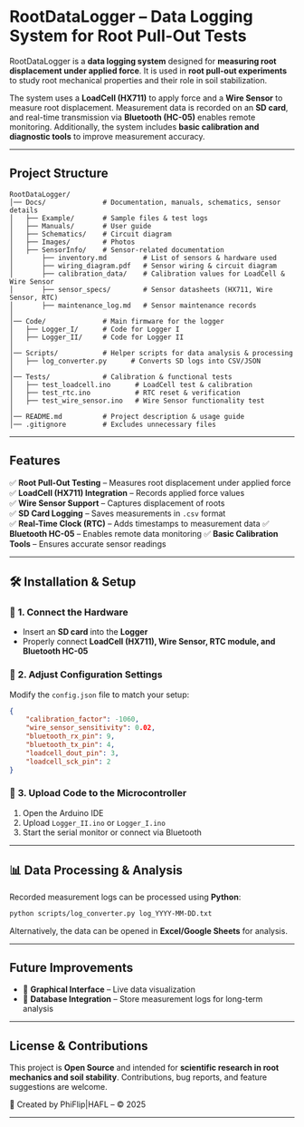# RootDataLogger – Data Logging System for Root Pull-Out Tests

RootDataLogger is a **data logging system** designed for **measuring root displacement under applied force**. It is used in **root pull-out experiments** to study root mechanical properties and their role in soil stabilization.

The system uses a **LoadCell (HX711)** to apply force and a **Wire Sensor** to measure root displacement. Measurement data is recorded on an **SD card**, and real-time transmission via **Bluetooth (HC-05)** enables remote monitoring. Additionally, the system includes **basic calibration and diagnostic tools** to improve measurement accuracy.

---

## **Project Structure**
```plaintext
RootDataLogger/
│── Docs/              # Documentation, manuals, schematics, sensor details
│   ├── Example/       # Sample files & test logs
│   ├── Manuals/       # User guide
│   ├── Schematics/    # Circuit diagram
│   ├── Images/        # Photos
│   ├── SensorInfo/    # Sensor-related documentation
│       ├── inventory.md         # List of sensors & hardware used
│       ├── wiring_diagram.pdf   # Sensor wiring & circuit diagram
│       ├── calibration_data/    # Calibration values for LoadCell & Wire Sensor
│       ├── sensor_specs/        # Sensor datasheets (HX711, Wire Sensor, RTC)
│       ├── maintenance_log.md   # Sensor maintenance records
│
│── Code/              # Main firmware for the logger
│   ├── Logger_I/      # Code for Logger I
│   ├── Logger_II/     # Code for Logger II
│
│── Scripts/           # Helper scripts for data analysis & processing
│   ├── log_converter.py      # Converts SD logs into CSV/JSON
│
│── Tests/             # Calibration & functional tests
│   ├── test_loadcell.ino      # LoadCell test & calibration
│   ├── test_rtc.ino           # RTC reset & verification
│   ├── test_wire_sensor.ino   # Wire Sensor functionality test
│
│── README.md          # Project description & usage guide
│── .gitignore         # Excludes unnecessary files
```

---

## **Features**
✅ **Root Pull-Out Testing** – Measures root displacement under applied force  
✅ **LoadCell (HX711) Integration** – Records applied force values  
✅ **Wire Sensor Support** – Captures displacement of roots  
✅ **SD Card Logging** – Saves measurements in `.csv` format  
✅ **Real-Time Clock (RTC)** – Adds timestamps to measurement data 
✅ **Bluetooth HC-05** – Enables remote data monitoring
✅ **Basic Calibration Tools** – Ensures accurate sensor readings

---

## 🛠 **Installation & Setup**
### 🔹 **1. Connect the Hardware**
- Insert an **SD card** into the **Logger**  
- Properly connect **LoadCell (HX711), Wire Sensor, RTC module, and Bluetooth HC-05**  

### 🔹 **2. Adjust Configuration Settings**
Modify the `config.json` file to match your setup:
```json
{
    "calibration_factor": -1060,
    "wire_sensor_sensitivity": 0.02,
    "bluetooth_rx_pin": 9,
    "bluetooth_tx_pin": 4,
    "loadcell_dout_pin": 3,
    "loadcell_sck_pin": 2
}
```

### 🔹 **3. Upload Code to the Microcontroller**
1. Open the Arduino IDE  
2. Upload `Logger_II.ino` or `Logger_I.ino`  
3. Start the serial monitor or connect via Bluetooth  

---

## 📊 **Data Processing & Analysis**
Recorded measurement logs can be processed using **Python**:
```bash
python scripts/log_converter.py log_YYYY-MM-DD.txt
```
Alternatively, the data can be opened in **Excel/Google Sheets** for analysis.

---

## **Future Improvements**
- 🔹 **Graphical Interface** – Live data visualization  
- 🔹 **Database Integration** – Store measurement logs for long-term analysis  

---

## **License & Contributions**
This project is **Open Source** and intended for **scientific research in root mechanics and soil stability**. Contributions, bug reports, and feature suggestions are welcome.  

📅 Created by PhiFlip|HAFL – © 2025  

---
